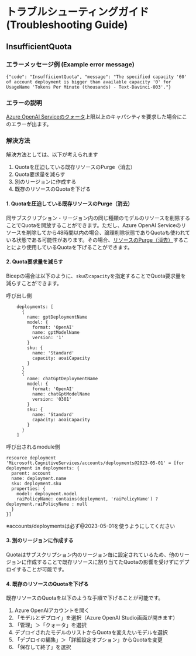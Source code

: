 # トラブルシューティングガイド (Troubleshooting Guide)
## InsufficientQuota
### エラーメッセージ例 (Example error message)
```
{"code": "InsufficientQuota", "message": "The specified capacity '60' of account deployment is bigger than available capacity '0' for UsageName 'Tokens Per Minute (thousands) - Text-Davinci-003'."}
```

### エラーの説明
[Azure OpenAI Serviceのクォータ](https://learn.microsoft.com/azure/cognitive-services/openai/how-to/quota)上限以上のキャパシティを要求した場合にこのエラーが出ます。

### 解決方法
解決方法としては、以下が考えられます
1. Quotaを圧迫している既存リソースのPurge（消去）
2. Quota要求量を減らす
3. 別のリージョンに作成する
4. 既存のリソースのQuotaを下げる

#### 1. Quotaを圧迫している既存リソースのPurge（消去）
同サブスクリプション・リージョン内の同じ種類のモデルのリソースを削除することでQuotaを開放することができます。ただし、Azure OpenAI Serviceのリソースを削除してから48時間以内の場合、論理削除状態でありQuotaも使われている状態である可能性があります。その場合、[リソースのPurge（消去）](https://learn.microsoft.com/ja-jp/azure/cognitive-services/manage-resources?tabs=azure-portal#purge-a-deleted-resource)することにより使用しているQuotaを下げることができます。

#### 2. Quota要求量を減らす
Bicepの場合は以下のように、`sku`の`capacity`を指定することでQuota要求量を減らすことができます。

呼び出し側
```Bicep
    deployments: [
      {
        name: gptDeploymentName
        model: {
          format: 'OpenAI'
          name: gptModelName
          version: '1'
        }
        sku: {
          name: 'Standard'
          capacity: aoaiCapacity
        }
      }
      {
        name: chatGptDeploymentName
        model: {
          format: 'OpenAI'
          name: chatGptModelName
          version: '0301'
        }
        sku: {
          name: 'Standard'
          capacity: aoaiCapacity
        }
      }
    ]
```

呼び出されるmodule側
```Bicep
resource deployment 'Microsoft.CognitiveServices/accounts/deployments@2023-05-01' = [for deployment in deployments: {
  parent: account
  name: deployment.name
  sku: deployment.sku
  properties: {
    model: deployment.model
    raiPolicyName: contains(deployment, 'raiPolicyName') ? deployment.raiPolicyName : null
  }
}]
```
※accounts/deploymentsは必ず@2023-05-01を使うようにしてください

#### 3. 別のリージョンに作成する
Quotaはサブスクリプション内のリージョン毎に設定されているため、他のリージョンに作成することで既存リソースに割り当てたQuotaの影響を受けずにデプロイすることが可能です。

#### 4. 既存のリソースのQuotaを下げる
既存リソースのQuotaを以下のような手順で下げることが可能です。
1. Azure OpenAIアカウントを開く
2. 「モデルとデプロイ」を選択（Azure OpenAI Studio画面が開きます）
3. 「管理」＞「クォータ」を選択
4. デプロイされたモデルのリストからQuotaを変えたいモデルを選択
5. 「デプロイの編集」＞「詳細設定オプション」からQuotaを変更
6. 「保存して終了」を選択
